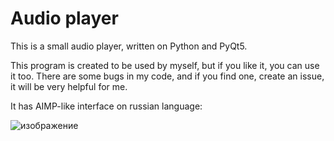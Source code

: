 # Audio player

This is a small audio player, written on Python and PyQt5.

This program is created to be used by myself, but if you like it, you can use it too. There are some bugs in my code, and if you find one, create an issue, it will be very helpful for me.

It has AIMP-like interface on russian language:

![изображение](https://user-images.githubusercontent.com/69401363/232318982-3f45e854-0e50-4ad2-a062-da0c8d26fd7d.png)

